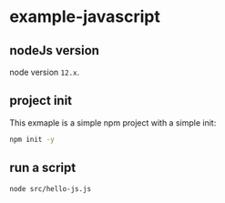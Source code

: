 # example-javascript

## nodeJs version

node version `12.x`.

## project init

This exmaple is a simple npm project with a simple init:
```bash
npm init -y
```

## run a script

```bash
node src/hello-js.js
```

